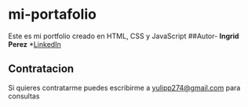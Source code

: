 # mi-portafolio
Este es mi portfolio creado en HTML, CSS y JavaScript
##Autor-
**Ingrid Perez**
*[LinkedIn](https://www.linkedin.com/in/ingrid-perez-ab9305312/)
## Contratacion
Si quieres contratarme puedes escribirme a yulipp274@gmail.com para consultas
